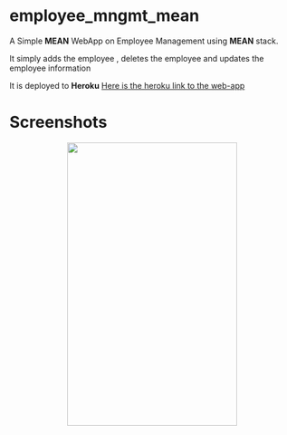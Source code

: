 # employee_mngmt_mean

A Simple <b>MEAN</b> WebApp on Employee Management using <b>MEAN</b> stack.

It simply adds the employee , deletes the employee and updates the employee information

It is deployed to <b>Heroku</b>
<a href="https://enigmatic-fortress-92115.herokuapp.com/">Here is the heroku link to the web-app</a>
# Screenshots
<div align=center>
<img src="https://user-images.githubusercontent.com/64702890/175970796-0405d7a4-87e8-466d-8146-68f990bb0031.gif" height=500 width=300>
<!-- <img src="https://user-images.githubusercontent.com/64702890/116126324-221cd000-a6e4-11eb-832d-14c06d9eb635.png" height=500 width=300> -->
</div>
